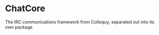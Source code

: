 ChatCore
========

The IRC communications framework from Colloquy, separated out into its own package
